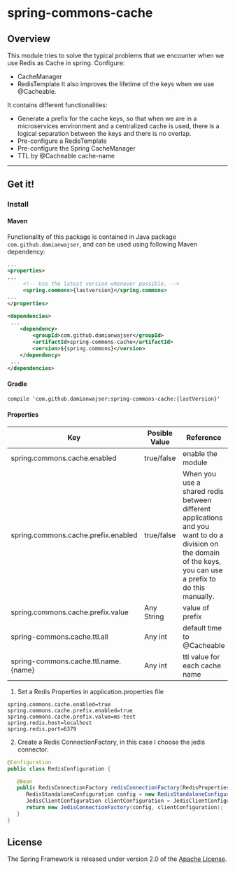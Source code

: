 # spring-commons-cache

## Overview

This module tries to solve the typical problems that we encounter when we use Redis as Cache in spring. Configure:

- CacheManager
- RedisTemplate It also improves the lifetime of the keys when we use @Cacheable.

It contains different functionalities:

- Generate a prefix for the cache keys, so that when we are in a microservices environment and a centralized cache is
  used, there is a logical separation between the keys and there is no overlap.
- Pre-configure a RedisTemplate
- Pre-configure the Spring CacheManager
- TTL by @Cacheable cache-name

-----

## Get it!

### Install

#### Maven

Functionality of this package is contained in Java package `com.github.damianwajser`, and can be used using following
Maven dependency:

```xml
...
<properties>
...
     <!-- Use the latest version whenever possible. -->
     <spring.commons>{lastversion}</spring.commons>
...
</properties>

<dependencies>
 ...
    <dependency>
        <groupId>com.github.damianwajser</groupId>
        <artifactId>spring-commons-cache</artifactId>
        <version>${spring.commons}</version>
    </dependency>
 ...
</dependencies>
 ```

#### Gradle

 ```xml
 compile 'com.github.damianwajser:spring-commons-cache:{lastVersion}'
 ```

#### Properties

| Key | Posible Value | Reference | Default Value 
|--|--|--|-- 
|spring.commons.cache.enabled | true/false| enable the module | false 
|spring.commons.cache.prefix.enabled | true/false | When you use a shared redis between different applications and you want to do a division on the domain of the keys, you can use a prefix to do this manually. | true
| spring.commons.cache.prefix.value | Any String | value of prefix | ${spring.commons.app.name}
| spring-commons.cache.ttl.all | Any int | default time to @Cacheable | 86400 (one day)
| spring-commons.cache.ttl.name.{name} | Any int | ttl value for each cache name | ${spring-commons.cache.ttl.all}

1. Set a Redis Properties in application.properties file

```properties
spring.commons.cache.enabled=true
spring.commons.cache.prefix.enabled=true
spring.commons.cache.prefix.value=ms-test
spring.redis.host=localhost
spring.redis.port=6379
```

2. Create a Redis ConnectionFactory, in this case I choose the jedis connector.

```java
@Configuration
public class RedisConfiguration {

   @Bean
   public RedisConnectionFactory redisConnectionFactory(RedisProperties redisProperties) {
      RedisStandaloneConfiguration config = new RedisStandaloneConfiguration(redisProperties.getRedisHost(), redisProperties.getRedisPort());
      JedisClientConfiguration clientConfiguration = JedisClientConfiguration.builder().readTimeout(Duration.ofMillis(0)).connectTimeout(Duration.ofMillis(0)).build();
      return new JedisConnectionFactory(config, clientConfiguration);
   }
}
```

## License

The Spring Framework is released under version 2.0 of the [Apache License](http://www.apache.org/licenses/LICENSE-2.0).
